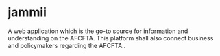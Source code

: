 # jammii
A web application which is the go-to source for information and understanding on the AFCFTA. This platform shall also connect business and policymakers regarding the AFCFTA..
